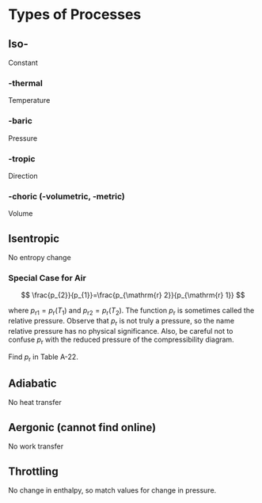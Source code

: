 # Types of Processes

## Iso-

Constant

### -thermal

Temperature

### -baric

Pressure

### -tropic

Direction

### -choric (-volumetric, -metric)

Volume

## Isentropic

No entropy change

### Special Case for Air

$$
\frac{p_{2}}{p_{1}}=\frac{p_{\mathrm{r} 2}}{p_{\mathrm{r} 1}}
$$

where $p_{\mathrm{r} 1}=p_{\mathrm{r}}\left(T_{1}\right)$ and
$p_{\mathrm{r} 2}=p_{\mathrm{r}}\left(T_{2}\right) .$ The function
$p_{\mathrm{r}}$ is sometimes called the relative pressure. Observe that
$p_{\mathrm{r}}$ is not truly a pressure, so the name relative pressure
has no physical significance. Also, be careful not to confuse
$p_{\mathrm{r}}$ with the reduced pressure of the compressibility
diagram.

Find $p_{\mathrm{r}}$ in Table A-22.

## Adiabatic

No heat transfer

## Aergonic (cannot find online)

No work transfer

## Throttling

No change in enthalpy, so match values for change in pressure.
